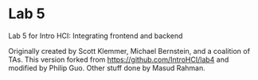 Lab 5
====

Lab 5 for Intro HCI: Integrating frontend and backend

Originally created by Scott Klemmer, Michael Bernstein, and a coalition of TAs. This version forked from https://github.com/IntroHCI/lab4 and modified by Philip Guo.
Other stuff done by Masud Rahman.

